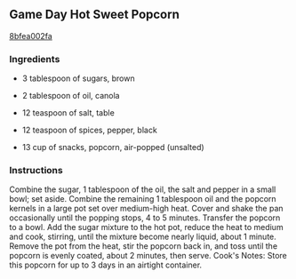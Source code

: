 ## Game Day Hot Sweet Popcorn

[8bfea002fa](http://www.food.com/recipe/game-day-hot-sweet-popcorn-524013)

### Ingredients

 - 3 tablespoon of sugars, brown

 - 2 tablespoon of oil, canola

 - 12 teaspoon of salt, table

 - 12 teaspoon of spices, pepper, black

 - 13 cup of snacks, popcorn, air-popped (unsalted)

### Instructions

Combine the sugar, 1 tablespoon of the oil, the salt and pepper in a small bowl; set aside. Combine the remaining 1 tablespoon oil and the popcorn kernels in a large pot set over medium-high heat. Cover and shake the pan occasionally until the popping stops, 4 to 5 minutes. Transfer the popcorn to a bowl. Add the sugar mixture to the hot pot, reduce the heat to medium and cook, stirring, until the mixture become nearly liquid, about 1 minute. Remove the pot from the heat, stir the popcorn back in, and toss until the popcorn is evenly coated, about 2 minutes, then serve. Cook's Notes: Store this popcorn for up to 3 days in an airtight container.